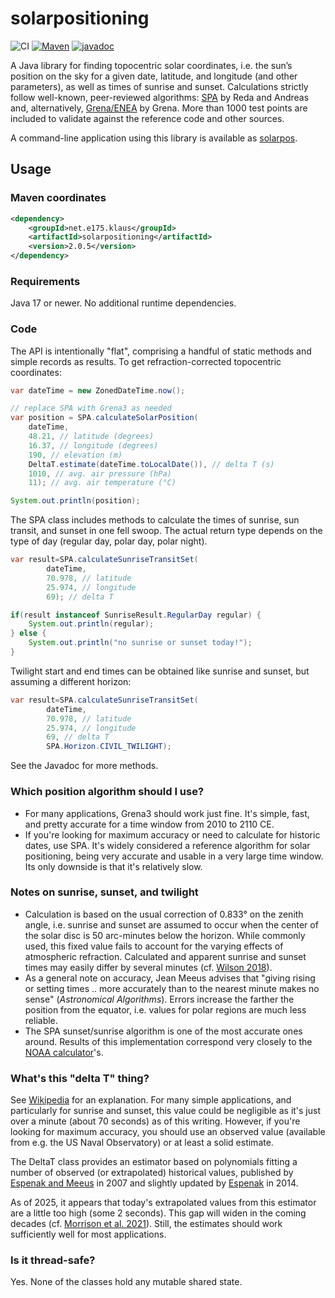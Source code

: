 # solarpositioning

![CI](https://github.com/klausbrunner/solarpositioning/workflows/CI/badge.svg) [![Maven](https://img.shields.io/maven-central/v/net.e175.klaus/solarpositioning?color=dodgerblue)](https://central.sonatype.com/artifact/net.e175.klaus/solarpositioning/)
[![javadoc](https://javadoc.io/badge2/net.e175.klaus/solarpositioning/javadoc.svg)](https://javadoc.io/doc/net.e175.klaus/solarpositioning)

A Java library for finding topocentric solar coordinates, i.e. the sun’s position on the sky for a given date,
latitude, and longitude (and other parameters), as well as times of sunrise and sunset. Calculations strictly follow
well-known, peer-reviewed algorithms: [SPA](http://dx.doi.org/10.1016/j.solener.2003.12.003) by Reda and Andreas and,
alternatively, [Grena/ENEA](http://dx.doi.org/10.1016/j.solener.2012.01.024) by Grena. More than 1000 test points are
included to validate against the reference code and other sources.

A command-line application using this library is available as [solarpos](https://github.com/klausbrunner/solarpos).

## Usage

### Maven coordinates

```xml
<dependency>
    <groupId>net.e175.klaus</groupId>
    <artifactId>solarpositioning</artifactId>
    <version>2.0.5</version>
</dependency>
```

### Requirements

Java 17 or newer. No additional runtime dependencies.

### Code

The API is intentionally "flat", comprising a handful of static methods and simple records as results.
To get refraction-corrected topocentric coordinates:

```java
var dateTime = new ZonedDateTime.now();

// replace SPA with Grena3 as needed
var position = SPA.calculateSolarPosition(
    dateTime,
    48.21, // latitude (degrees)
    16.37, // longitude (degrees)
    190, // elevation (m)
    DeltaT.estimate(dateTime.toLocalDate()), // delta T (s)
    1010, // avg. air pressure (hPa)
    11); // avg. air temperature (°C)

System.out.println(position);
```

The SPA class includes methods to calculate the times of sunrise, sun transit, and sunset in one fell swoop. The actual 
return type depends on the type of day (regular day, polar day, polar night).

```java
var result=SPA.calculateSunriseTransitSet(
        dateTime,
        70.978, // latitude  
        25.974, // longitude
        69); // delta T

if(result instanceof SunriseResult.RegularDay regular) {
    System.out.println(regular);
} else {
    System.out.println("no sunrise or sunset today!");    
}
```

Twilight start and end times can be obtained like sunrise and sunset, but assuming a different horizon:

```java
var result=SPA.calculateSunriseTransitSet(
        dateTime,
        70.978, // latitude  
        25.974, // longitude
        69, // delta T
        SPA.Horizon.CIVIL_TWILIGHT); 
```

See the Javadoc for more methods.

### Which position algorithm should I use?

* For many applications, Grena3 should work just fine. It's simple, fast, and pretty accurate for a time window from
  2010 to 2110 CE.
* If you're looking for maximum accuracy or need to calculate for historic dates, use SPA. It's widely considered a
  reference algorithm for solar positioning, being very accurate and usable in a very large time window. Its only
  downside is that it's relatively slow.

### Notes on sunrise, sunset, and twilight

* Calculation is based on the usual correction of 0.833° on the zenith angle, i.e. sunrise and sunset are assumed to
  occur when the center of the solar disc is 50 arc-minutes below the horizon. While commonly used, this fixed value
  fails to account for the varying effects of atmospheric refraction. Calculated and apparent sunrise and sunset times
  may easily differ by several minutes (cf. [Wilson 2018](https://doi.org/10.37099/mtu.dc.etdr/697)).
* As a general note on accuracy, Jean Meeus advises that "giving rising or setting times .. more accurately than to the
  nearest minute makes no sense" (_Astronomical Algorithms_). Errors increase the farther the position from the equator,
  i.e. values for polar regions are much less reliable.
* The SPA sunset/sunrise algorithm is one of the most accurate ones around. Results of this implementation correspond
  very closely to the [NOAA calculator](http://www.esrl.noaa.gov/gmd/grad/solcalc/)'s.

### What's this "delta T" thing?

See [Wikipedia](https://en.wikipedia.org/wiki/ΔT_(timekeeping)) for an explanation. For many simple applications, and particularly for sunrise and sunset,
this value could be negligible as it's just over a minute (about 70 seconds) as of this writing. However, if you're 
looking for maximum accuracy, you should use an observed value (available from e.g. the US Naval 
Observatory) or at least a solid estimate.

The DeltaT class provides an estimator based on polynomials fitting a number of observed (or extrapolated) historical
values, published by [Espenak and Meeus](http://eclipse.gsfc.nasa.gov/SEcat5/deltatpoly.html) in 2007 and slightly updated by [Espenak](https://www.eclipsewise.com/help/deltatpoly2014.html) in 2014.

As of 2025, it appears that today's extrapolated values from this estimator are a little too high (some 2 seconds). This gap
will widen in the coming decades (cf. [Morrison et al. 2021](https://royalsocietypublishing.org/doi/10.1098/rspa.2020.0776)). 
Still, the estimates should work sufficiently well for most applications.

### Is it thread-safe?

Yes. None of the classes hold any mutable shared state.
